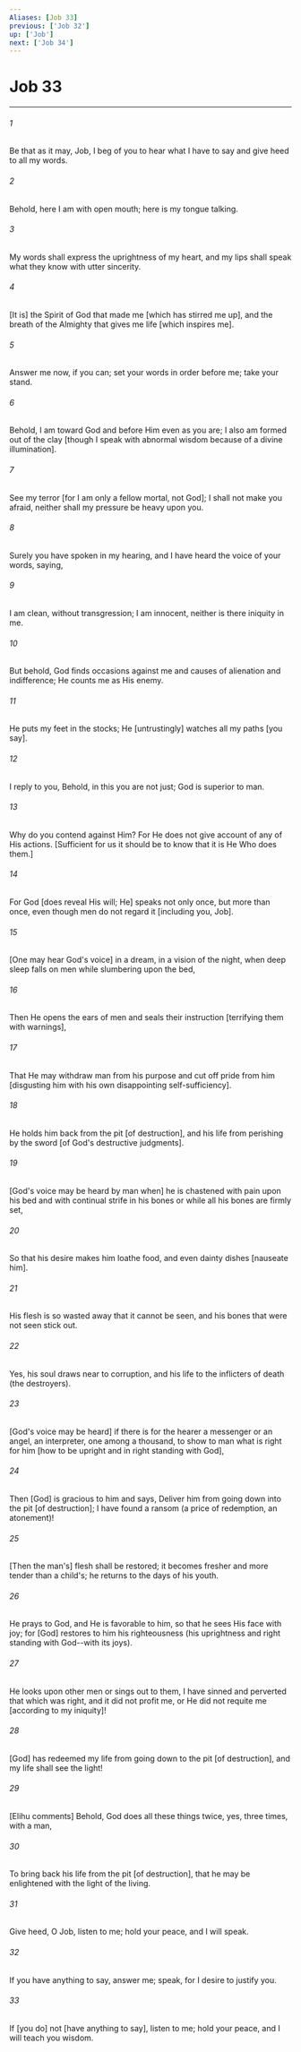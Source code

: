 ```yaml
---
Aliases: [Job 33]
previous: ['Job 32']
up: ['Job']
next: ['Job 34']
---
```

# Job 33

***


###### 1 


Be that as it may, Job, I beg of you to hear what I have to say and give heed to all my words. 


###### 2 


Behold, here I am with open mouth; here is my tongue talking. 


###### 3 


My words shall express the uprightness of my heart, and my lips shall speak what they know with utter sincerity. 


###### 4 


[It is] the Spirit of God that made me [which has stirred me up], and the breath of the Almighty that gives me life [which inspires me]. 


###### 5 


Answer me now, if you can; set your words in order before me; take your stand. 


###### 6 


Behold, I am toward God and before Him even as you are; I also am formed out of the clay [though I speak with abnormal wisdom because of a divine illumination]. 


###### 7 


See my terror [for I am only a fellow mortal, not God]; I shall not make you afraid, neither shall my pressure be heavy upon you. 


###### 8 


Surely you have spoken in my hearing, and I have heard the voice of your words, saying, 


###### 9 


I am clean, without transgression; I am innocent, neither is there iniquity in me. 


###### 10 


But behold, God finds occasions against me and causes of alienation and indifference; He counts me as His enemy. 


###### 11 


He puts my feet in the stocks; He [untrustingly] watches all my paths [you say]. 


###### 12 


I reply to you, Behold, in this you are not just; God is superior to man. 


###### 13 


Why do you contend against Him? For He does not give account of any of His actions. [Sufficient for us it should be to know that it is He Who does them.] 


###### 14 


For God [does reveal His will; He] speaks not only once, but more than once, even though men do not regard it [including you, Job]. 


###### 15 


[One may hear God's voice] in a dream, in a vision of the night, when deep sleep falls on men while slumbering upon the bed, 


###### 16 


Then He opens the ears of men and seals their instruction [terrifying them with warnings], 


###### 17 


That He may withdraw man from his purpose and cut off pride from him [disgusting him with his own disappointing self-sufficiency]. 


###### 18 


He holds him back from the pit [of destruction], and his life from perishing by the sword [of God's destructive judgments]. 


###### 19 


[God's voice may be heard by man when] he is chastened with pain upon his bed and with continual strife in his bones or while all his bones are firmly set, 


###### 20 


So that his desire makes him loathe food, and even dainty dishes [nauseate him]. 


###### 21 


His flesh is so wasted away that it cannot be seen, and his bones that were not seen stick out. 


###### 22 


Yes, his soul draws near to corruption, and his life to the inflicters of death (the destroyers). 


###### 23 


[God's voice may be heard] if there is for the hearer a messenger or an angel, an interpreter, one among a thousand, to show to man what is right for him [how to be upright and in right standing with God], 


###### 24 


Then [God] is gracious to him and says, Deliver him from going down into the pit [of destruction]; I have found a ransom (a price of redemption, an atonement)! 


###### 25 


[Then the man's] flesh shall be restored; it becomes fresher and more tender than a child's; he returns to the days of his youth. 


###### 26 


He prays to God, and He is favorable to him, so that he sees His face with joy; for [God] restores to him his righteousness (his uprightness and right standing with God--with its joys). 


###### 27 


He looks upon other men or sings out to them, I have sinned and perverted that which was right, and it did not profit me, or He did not requite me [according to my iniquity]! 


###### 28 


[God] has redeemed my life from going down to the pit [of destruction], and my life shall see the light! 


###### 29 


[Elihu comments] Behold, God does all these things twice, yes, three times, with a man, 


###### 30 


To bring back his life from the pit [of destruction], that he may be enlightened with the light of the living. 


###### 31 


Give heed, O Job, listen to me; hold your peace, and I will speak. 


###### 32 


If you have anything to say, answer me; speak, for I desire to justify you. 


###### 33 


If [you do] not [have anything to say], listen to me; hold your peace, and I will teach you wisdom.
